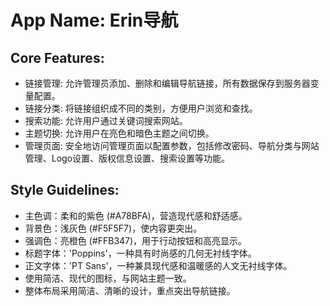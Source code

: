 # **App Name**: Erin导航

## Core Features:

- 链接管理: 允许管理员添加、删除和编辑导航链接，所有数据保存到服务器变量配置。
- 链接分类: 将链接组织成不同的类别，方便用户浏览和查找。
- 搜索功能: 允许用户通过关键词搜索网站。
- 主题切换: 允许用户在亮色和暗色主题之间切换。
- 管理页面: 安全地访问管理页面以配置参数，包括修改密码、导航分类与网站管理、Logo设置、版权信息设置、搜索设置等功能。

## Style Guidelines:

- 主色调：柔和的紫色 (#A78BFA)，营造现代感和舒适感。
- 背景色：浅灰色 (#F5F5F7)，使内容更突出。
- 强调色：亮橙色 (#FFB347)，用于行动按钮和高亮显示。
- 标题字体：'Poppins'，一种具有时尚感的几何无衬线字体。
- 正文字体：'PT Sans'，一种兼具现代感和温暖感的人文无衬线字体。
- 使用简洁、现代的图标，与网站主题一致。
- 整体布局采用简洁、清晰的设计，重点突出导航链接。